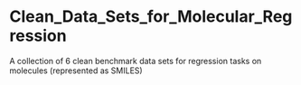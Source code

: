 # Clean_Data_Sets_for_Molecular_Regression
A collection of 6 clean benchmark data sets for regression tasks on molecules (represented as SMILES) 
